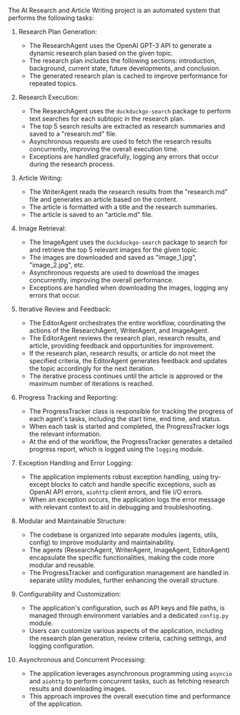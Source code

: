 The AI Research and Article Writing project is an automated system that performs the following tasks:

1. Research Plan Generation:
   - The ResearchAgent uses the OpenAI GPT-3 API to generate a dynamic research plan based on the given topic.
   - The research plan includes the following sections: introduction, background, current state, future developments, and conclusion.
   - The generated research plan is cached to improve performance for repeated topics.

2. Research Execution:
   - The ResearchAgent uses the `duckduckgo-search` package to perform text searches for each subtopic in the research plan.
   - The top 5 search results are extracted as research summaries and saved to a "research.md" file.
   - Asynchronous requests are used to fetch the research results concurrently, improving the overall execution time.
   - Exceptions are handled gracefully, logging any errors that occur during the research process.

3. Article Writing:
   - The WriterAgent reads the research results from the "research.md" file and generates an article based on the content.
   - The article is formatted with a title and the research summaries.
   - The article is saved to an "article.md" file.

4. Image Retrieval:
   - The ImageAgent uses the `duckduckgo-search` package to search for and retrieve the top 5 relevant images for the given topic.
   - The images are downloaded and saved as "image_1.jpg", "image_2.jpg", etc.
   - Asynchronous requests are used to download the images concurrently, improving the overall performance.
   - Exceptions are handled when downloading the images, logging any errors that occur.

5. Iterative Review and Feedback:
   - The EditorAgent orchestrates the entire workflow, coordinating the actions of the ResearchAgent, WriterAgent, and ImageAgent.
   - The EditorAgent reviews the research plan, research results, and article, providing feedback and opportunities for improvement.
   - If the research plan, research results, or article do not meet the specified criteria, the EditorAgent generates feedback and updates the topic accordingly for the next iteration.
   - The iterative process continues until the article is approved or the maximum number of iterations is reached.

6. Progress Tracking and Reporting:
   - The ProgressTracker class is responsible for tracking the progress of each agent's tasks, including the start time, end time, and status.
   - When each task is started and completed, the ProgressTracker logs the relevant information.
   - At the end of the workflow, the ProgressTracker generates a detailed progress report, which is logged using the `logging` module.

7. Exception Handling and Error Logging:
   - The application implements robust exception handling, using try-except blocks to catch and handle specific exceptions, such as OpenAI API errors, `aiohttp` client errors, and file I/O errors.
   - When an exception occurs, the application logs the error message with relevant context to aid in debugging and troubleshooting.

8. Modular and Maintainable Structure:
   - The codebase is organized into separate modules (agents, utils, config) to improve modularity and maintainability.
   - The agents (ResearchAgent, WriterAgent, ImageAgent, EditorAgent) encapsulate the specific functionalities, making the code more modular and reusable.
   - The ProgressTracker and configuration management are handled in separate utility modules, further enhancing the overall structure.

9. Configurability and Customization:
   - The application's configuration, such as API keys and file paths, is managed through environment variables and a dedicated `config.py` module.
   - Users can customize various aspects of the application, including the research plan generation, review criteria, caching settings, and logging configuration.

10. Asynchronous and Concurrent Processing:
    - The application leverages asynchronous programming using `asyncio` and `aiohttp` to perform concurrent tasks, such as fetching research results and downloading images.
    - This approach improves the overall execution time and performance of the application.
